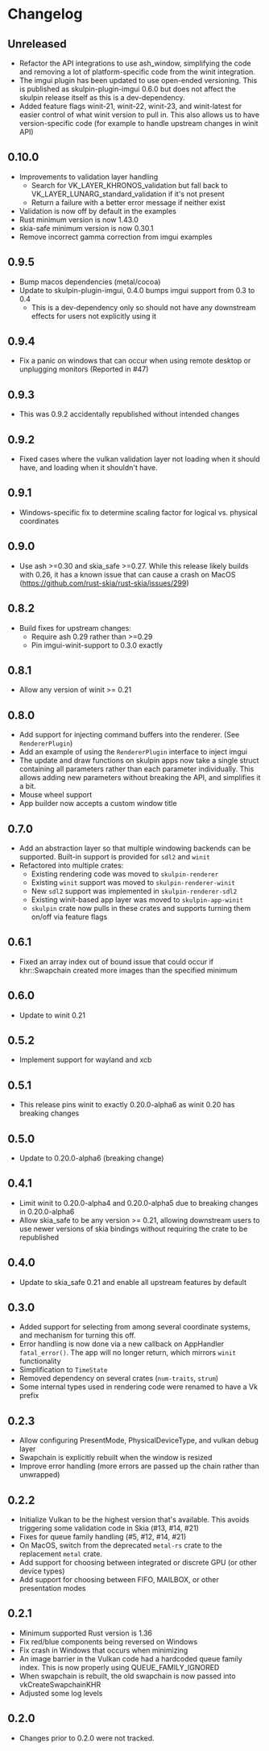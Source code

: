# Changelog

## Unreleased

 * Refactor the API integrations to use ash_window, simplifying the code and removing a lot of platform-specific code
   from the winit integration.
 * The imgui plugin has been updated to use open-ended versioning. This is published as skulpin-plugin-imgui 0.6.0 but
   does not affect the skulpin release itself as this is a dev-dependency.
 * Added feature flags winit-21, winit-22, winit-23, and winit-latest for easier control of what winit version to pull
   in. This also allows us to have version-specific code (for example to handle upstream changes in winit API)

## 0.10.0

 * Improvements to validation layer handling
     * Search for VK_LAYER_KHRONOS_validation but fall back to VK_LAYER_LUNARG_standard_validation if it's not present
     * Return a failure with a better error message if neither exist
 * Validation is now off by default in the examples
 * Rust minimum version is now 1.43.0
 * skia-safe minimum version is now 0.30.1
 * Remove incorrect gamma correction from imgui examples

## 0.9.5

 * Bump macos dependencies (metal/cocoa)
 * Update to skulpin-plugin-imgui, 0.4.0 bumps imgui support from 0.3 to 0.4
     * This is a dev-dependency only so should not have any downstream effects for users not explicitly using it

## 0.9.4

 * Fix a panic on windows that can occur when using remote desktop or unplugging monitors (Reported in #47)
 
## 0.9.3

 * This was 0.9.2 accidentally republished without intended changes
 
## 0.9.2

 * Fixed cases where the vulkan validation layer not loading when it should have, and loading when it
   shouldn't have.

## 0.9.1

 * Windows-specific fix to determine scaling factor for logical vs. physical coordinates

## 0.9.0

 * Use ash >=0.30 and skia_safe >=0.27. While this release likely builds with 0.26, it has a known issue that can
   cause a crash on MacOS (https://github.com/rust-skia/rust-skia/issues/299)

## 0.8.2
 
 * Build fixes for upstream changes:
     * Require ash 0.29 rather than >=0.29
     * Pin imgui-winit-support to 0.3.0 exactly

## 0.8.1

 * Allow any version of winit >= 0.21

## 0.8.0
 * Add support for injecting command buffers into the renderer. (See `RendererPlugin`)
 * Add an example of using the `RendererPlugin` interface to inject imgui
 * The update and draw functions on skulpin apps now take a single struct containing all parameters rather than each
   parameter individually. This allows adding new parameters without breaking the API, and simplifies it a bit.
 * Mouse wheel support
 * App builder now accepts a custom window title

## 0.7.0
 * Add an abstraction layer so that multiple windowing backends can be supported. Built-in support is provided for
   `sdl2` and `winit`
 * Refactored into multiple crates:
     * Existing rendering code was moved to `skulpin-renderer`
     * Existing `winit` support was moved to `skulpin-renderer-winit`
     * New `sdl2` support was implemented in `skulpin-renderer-sdl2`
     * Existing winit-based app layer was moved to `skulpin-app-winit`
     * `skulpin` crate now pulls in these crates and supports turning them on/off via feature flags

## 0.6.1
 * Fixed an array index out of bound issue that could occur if khr::Swapchain created more images than the specified
   minimum

## 0.6.0
 * Update to winit 0.21

## 0.5.2
 * Implement support for wayland and xcb

## 0.5.1
 * This release pins winit to exactly 0.20.0-alpha6 as winit 0.20 has breaking changes

## 0.5.0
 * Update to 0.20.0-alpha6 (breaking change)

## 0.4.1
 * Limit winit to 0.20.0-alpha4 and 0.20.0-alpha5 due to breaking changes in 0.20.0-alpha6
 * Allow skia_safe to be any version >= 0.21, allowing downstream users to use newer versions of skia bindings without
   requiring the crate to be republished

## 0.4.0
 * Update to skia_safe 0.21 and enable all upstream features by default

## 0.3.0
 * Added support for selecting from among several coordinate systems, and mechanism for turning this off.
 * Error handling is now done via a new callback on AppHandler `fatal_error()`. The app will no longer return, which
   mirrors `winit` functionality
 * Simplification to `TimeState`
 * Removed dependency on several crates (`num-traits`, `strum`)
 * Some internal types used in rendering code were renamed to have a Vk prefix

## 0.2.3
 * Allow configuring PresentMode, PhysicalDeviceType, and vulkan debug layer
 * Swapchain is explicitly rebuilt when the window is resized
 * Improve error handling (more errors are passed up the chain rather than unwrapped)

## 0.2.2
 * Initialize Vulkan to be the highest version that's available. This avoids triggering some validation code in Skia
   (#13, #14, #21)
 * Fixes for queue family handling (#5, #12, #14, #21)
 * On MacOS, switch from the deprecated `metal-rs` crate to the replacement `metal` crate.
 * Add support for choosing between integrated or discrete GPU (or other device types)
 * Add support for choosing between FIFO, MAILBOX, or other presentation modes

## 0.2.1
 * Minimum supported Rust version is 1.36
 * Fix red/blue components being reversed on Windows
 * Fix crash in Windows that occurs when minimizing
 * An image barrier in the Vulkan code had a hardcoded queue family index. This is now properly
   using QUEUE_FAMILY_IGNORED
 * When swapchain is rebuilt, the old swapchain is now passed into vkCreateSwapchainKHR
 * Adjusted some log levels

## 0.2.0
 * Changes prior to 0.2.0 were not tracked.